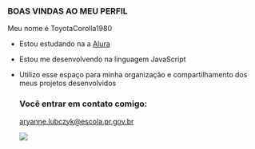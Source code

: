### BOAS VINDAS AO MEU PERFIL

Meu nome é ToyotaCorolla1980

- Estou estudando na a [Alura](https://www.alura.com.br)
- Estou me desenvolvendo na linguagem JavaScript
- Utilizo esse espaço para minha organização e compartilhamento dos meus projetos desenvolvidos

  ### Você entrar em contato comigo:

  aryanne.lubczyk@escola.pr.gov.br

  ![](https://media.tenor.com/-NcCLwVdQ2UAAAAd/hourse.gif)

